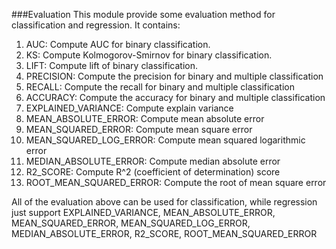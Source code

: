 ###Evaluation
This module provide some evaluation method for classification and regression. It contains:
1. AUC: Compute AUC for binary classification.
2. KS: Compute Kolmogorov-Smirnov for binary classification.
3. LIFT: Compute lift of binary classification.
4. PRECISION: Compute the precision for binary and multiple classification
5. RECALL: Compute the recall for binary and multiple classification
6. ACCURACY: Compute the accuracy for binary and multiple classification
7. EXPLAINED_VARIANCE: Compute explain variance
8. MEAN_ABSOLUTE_ERROR: Compute mean absolute error
9. MEAN_SQUARED_ERROR: Compute mean square error
10. MEAN_SQUARED_LOG_ERROR: Compute mean squared logarithmic error
11. MEDIAN_ABSOLUTE_ERROR: Compute median absolute error
12. R2_SCORE: Compute R^2 (coefficient of determination) score
13. ROOT_MEAN_SQUARED_ERROR: Compute the root of mean square error

All of the evaluation above can be used for classification, while regression just support EXPLAINED_VARIANCE, MEAN_ABSOLUTE_ERROR, 
MEAN_SQUARED_ERROR, MEAN_SQUARED_LOG_ERROR, MEDIAN_ABSOLUTE_ERROR, R2_SCORE, ROOT_MEAN_SQUARED_ERROR